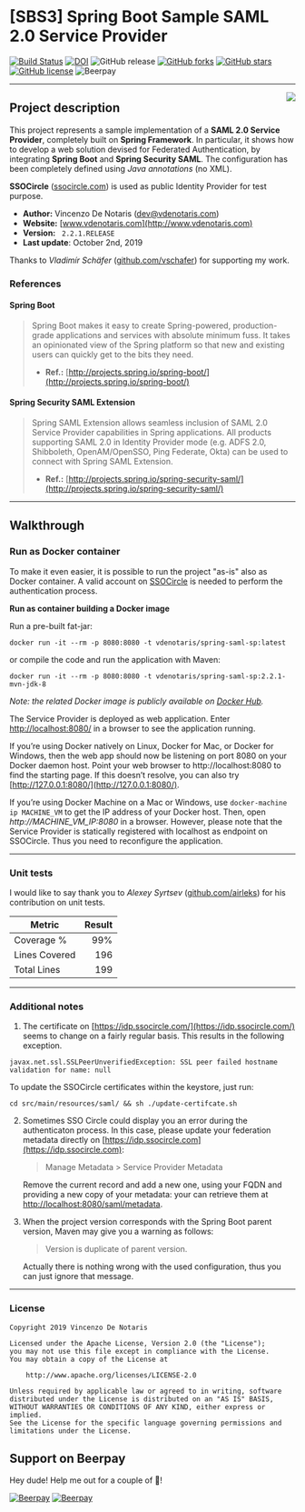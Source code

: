 [SBS3] Spring Boot Sample SAML 2.0 Service Provider
====================

[![Build Status](https://travis-ci.org/vdenotaris/spring-boot-security-saml-sample.svg?branch=master)](https://travis-ci.org/vdenotaris/spring-boot-security-saml-sample)
[![DOI](https://zenodo.org/badge/22013861.svg)](https://zenodo.org/badge/latestdoi/22013861)
![GitHub release](https://img.shields.io/github/release/vdenotaris/spring-boot-security-saml-sample.svg)
[![GitHub forks](https://img.shields.io/github/forks/vdenotaris/spring-boot-security-saml-sample.svg)](https://github.com/vdenotaris/spring-boot-security-saml-sample/network)
[![GitHub stars](https://img.shields.io/github/stars/vdenotaris/spring-boot-security-saml-sample.svg)](https://github.com/vdenotaris/spring-boot-security-saml-sample/stargazers)
[![GitHub license](https://img.shields.io/badge/license-Apache%202-blue.svg)](https://raw.githubusercontent.com/vdenotaris/spring-boot-security-saml-sample/master/LICENSE)
![Beerpay](https://img.shields.io/beerpay/vdenotaris/spring-boot-security-saml-sample.svg)

---------

<img src="https://i.ibb.co/CKbFBzH/logo-small.png" align="right" />

## Project description

This project represents a sample implementation of a **SAML 2.0 Service Provider**, completely built on **Spring Framework**. In particular, it shows how to develop a web solution devised for Federated Authentication, by integrating **Spring Boot** and **Spring Security SAML**. The configuration has been completely defined using *Java annotations* (no XML).

**SSOCircle** ([ssocircle.com](http://www.ssocircle.com/en/portfolio/publicidp/)) is used as public Identity Provider for test purpose.

- **Author:** Vincenzo De Notaris ([dev@vdenotaris.com](mailto:dev@vdenotaris.com))
- **Website:** [www.vdenotaris.com](http://www.vdenotaris.com)
- **Version:**  ` 2.2.1.RELEASE`
- **Last update**: October 2nd, 2019

Thanks to *Vladimír Schäfer* ([github.com/vschafer](https://github.com/vschafer)) for supporting my work.

### References

#### Spring Boot

> Spring Boot makes it easy to create Spring-powered, production-grade applications and services with absolute minimum fuss.  It takes an opinionated view of the Spring platform so that new and existing users can quickly get to the bits they need.
> - **Ref.:** [http://projects.spring.io/spring-boot/](http://projects.spring.io/spring-boot/)

#### Spring Security SAML Extension

> Spring SAML Extension allows seamless inclusion of SAML 2.0 Service Provider capabilities in Spring applications. All products supporting SAML 2.0 in Identity Provider mode (e.g. ADFS 2.0, Shibboleth, OpenAM/OpenSSO, Ping Federate, Okta) can be used to connect with Spring SAML Extension.
> - **Ref.:** [http://projects.spring.io/spring-security-saml/](http://projects.spring.io/spring-security-saml/)

---------

## Walkthrough

### Run as Docker container

To make it even easier, it is possible to run the project "as-is" also as Docker container. A valid account on [SSOCircle](https://www.ssocircle.com/en/) is needed to perform the authentication process.

**Run as container building a Docker image**

Run a pre-built fat-jar:

```
docker run -it --rm -p 8080:8080 -t vdenotaris/spring-saml-sp:latest
```

or compile the code and run the application with Maven:

```
docker run -it --rm -p 8080:8080 -t vdenotaris/spring-saml-sp:2.2.1-mvn-jdk-8
```

*Note: the related Docker image is publicly available on [Docker Hub](https://hub.docker.com/r/vdenotaris/spring-saml-sp/).*


The Service Provider is deployed as web application. Enter [http://localhost:8080/](http://localhost:8080/) in a browser to see the application running.

If you’re using Docker natively on Linux, Docker for Mac, or Docker for Windows, then the web app should now be listening on port 8080 on your Docker daemon host. Point your web browser to http://localhost:8080 to find the starting page. If this doesn’t resolve, you can also try [http://127.0.0.1:8080/](http://127.0.0.1:8080/).

If you’re using Docker Machine on a Mac or Windows, use `docker-machine ip MACHINE_VM` to get the IP address of your Docker host. Then, open *http://MACHINE_VM_IP:8080* in a browser. However, please note that the Service Provider is statically registered with localhost as endpoint on SSOCircle. Thus you need to reconfigure the application.

------

### Unit tests

I would like to say thank you to *Alexey Syrtsev* ([github.com/airleks](https://github.com/airleks)) for his contribution on unit tests.

| Metric | Result |
| ------------- | -----:|
| Coverage % | 99% |
| Lines Covered | 196 |
| Total Lines | 199 |

------

### Additional notes

1. The certificate on [https://idp.ssocircle.com/](https://idp.ssocircle.com/) seems to change on a fairly regular basis. This results in the following exception. 

`javax.net.ssl.SSLPeerUnverifiedException: SSL peer failed hostname validation for name: null`

To update the SSOCircle certificates within the keystore, just run: 

	cd src/main/resources/saml/ && sh ./update-certifcate.sh 

2. Sometimes SSO Circle could display you an error during the authenticaton process. In this case, please update your federation metadata directly on [https://idp.ssocircle.com](https://idp.ssocircle.com):

	> Manage Metadata > Service Provider Metadata
	
	Remove the current record and add a new one, using your FQDN and providing a new copy of your metadata: your can retrieve them at [http://localhost:8080/saml/metadata](http://localhost:8080/saml/metadata).

3. When the project version corresponds with the Spring Boot parent version, Maven may give you a warning as follows:

	> Version is duplicate of parent version.

	Actually there is nothing wrong with the used configuration, thus you can just ignore that message.

---------

### License

    Copyright 2019 Vincenzo De Notaris

	Licensed under the Apache License, Version 2.0 (the "License");
	you may not use this file except in compliance with the License.
	You may obtain a copy of the License at

	    http://www.apache.org/licenses/LICENSE-2.0

	Unless required by applicable law or agreed to in writing, software
	distributed under the License is distributed on an "AS IS" BASIS,
	WITHOUT WARRANTIES OR CONDITIONS OF ANY KIND, either express or implied.
	See the License for the specific language governing permissions and
	limitations under the License.

## Support on Beerpay
Hey dude! Help me out for a couple of :beers:!

[![Beerpay](https://beerpay.io/vdenotaris/spring-boot-security-saml-sample/badge.svg?style=beer-square)](https://beerpay.io/vdenotaris/spring-boot-security-saml-sample)  [![Beerpay](https://beerpay.io/vdenotaris/spring-boot-security-saml-sample/make-wish.svg?style=flat-square)](https://beerpay.io/vdenotaris/spring-boot-security-saml-sample?focus=wish)

